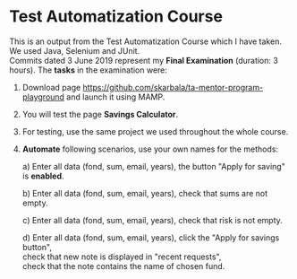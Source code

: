 # Test Automatization Course

This is an output from the Test Automatization Course which I have taken. We used Java, Selenium and JUnit.  
Commits dated 3 June 2019 represent my **Final Examination** (duration: 3 hours). The **tasks** in the examination were:  

1. Download page <https://github.com/skarbala/ta-mentor-program-playground> and launch it using MAMP.
2. You will test the page **Savings Calculator**.
3. For testing, use the same project we used throughout the whole course.
4. **Automate** following scenarios, use your own names for the methods:

     a) Enter all data (fond, sum, email, years), the button "Apply for saving" is **enabled**.
     
     b) Enter all data (fond, sum, email, years), check that sums are not empty.
     
     c) Enter all data (fond, sum, email, years), check that risk is not empty.
     
     d) Enter all data (fond, sum, email, years), click the "Apply for savings button",  
     check that new note is displayed in "recent requests",  
     check that the note contains the name of chosen fund.
